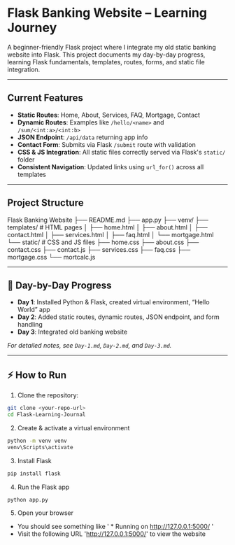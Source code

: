# Flask Banking Website – Learning Journey

A beginner-friendly Flask project where I integrate my old static banking website into Flask. This project documents my day-by-day progress, learning Flask fundamentals, templates, routes, forms, and static file integration.

---

## Current Features

- **Static Routes**: Home, About, Services, FAQ, Mortgage, Contact  
- **Dynamic Routes**: Examples like `/hello/<name>` and `/sum/<int:a>/<int:b>`  
- **JSON Endpoint**: `/api/data` returning app info  
- **Contact Form**: Submits via Flask `/submit` route with validation  
- **CSS & JS Integration**: All static files correctly served via Flask's `static/` folder  
- **Consistent Navigation**: Updated links using `url_for()` across all templates  

---

## Project Structure

Flask Banking Website
├── README.md
├── app.py
├── venv/
├── templates/       # HTML pages
│   ├── home.html
│   ├── about.html
│   ├── contact.html
│   ├── services.html
│   ├── faq.html
│   └── mortgage.html
└── static/          # CSS and JS files
    ├── home.css
    ├── about.css
    ├── contact.css
    ├── contact.js
    ├── services.css
    ├── faq.css
    ├── mortgage.css
    └── mortcalc.js

---

## 📖 Day-by-Day Progress

- **Day 1**: Installed Python & Flask, created virtual environment, “Hello World” app  
- **Day 2**: Added static routes, dynamic routes, JSON endpoint, and form handling  
- **Day 3**: Integrated old banking website

*For detailed notes, see `Day-1.md`, `Day-2.md`, and `Day-3.md`.*

---

## ⚡ How to Run

1. Clone the repository:  
```bash
git clone <your-repo-url>
cd Flask-Learning-Journal
```
2. Create & activate a virtual environment
```bash
python -m venv venv
venv\Scripts\activate
```
3. Install Flask
```bash
pip install flask
```
4. Run the Flask app
```bash
python app.py
```
5. Open your browser
- You should see something like ' * Running on http://127.0.0.1:5000/ '
- Visit the following URL 'http://127.0.0.1:5000/' to view the website


